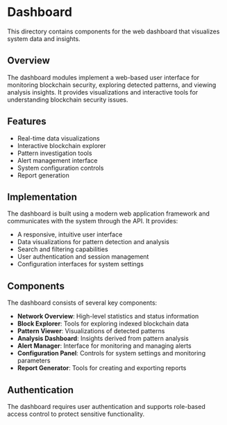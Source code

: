 # Dashboard

This directory contains components for the web dashboard that visualizes system data and insights.

## Overview

The dashboard modules implement a web-based user interface for monitoring blockchain security, exploring detected patterns, and viewing analysis insights. It provides visualizations and interactive tools for understanding blockchain security issues.

## Features

- Real-time data visualizations
- Interactive blockchain explorer
- Pattern investigation tools
- Alert management interface
- System configuration controls
- Report generation

## Implementation

The dashboard is built using a modern web application framework and communicates with the system through the API. It provides:

- A responsive, intuitive user interface
- Data visualizations for pattern detection and analysis
- Search and filtering capabilities
- User authentication and session management
- Configuration interfaces for system settings

## Components

The dashboard consists of several key components:

- **Network Overview**: High-level statistics and status information
- **Block Explorer**: Tools for exploring indexed blockchain data
- **Pattern Viewer**: Visualizations of detected patterns
- **Analysis Dashboard**: Insights derived from pattern analysis
- **Alert Manager**: Interface for monitoring and managing alerts
- **Configuration Panel**: Controls for system settings and monitoring parameters
- **Report Generator**: Tools for creating and exporting reports

## Authentication

The dashboard requires user authentication and supports role-based access control to protect sensitive functionality.
